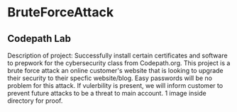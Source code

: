 # BruteForceAttack 
Codepath Lab
-

Description of project: 
Successfully install certain certificates and software to prepwork for the cybersecurity class from Codepath.org. This project is a brute force attack an online customer's website that is looking to upgrade their security to their specfic website/blog. Easy passwords will be no problem for this attack. If vulerbility is present, we will inform customer to prevent future attacks to be a threat to main account. 1 image inside directory for proof.
